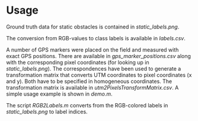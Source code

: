 # Usage
Ground truth data for static obstacles is contained in *static_labels.png*.

The conversion from RGB-values to class labels is available in *labels.csv*.

A number of GPS markers were placed on the field and measured with exact GPS positions.
There are available in *gps_marker_positions.csv* along with the corresponding pixel coordinates (for looking up in *static_labels.png*).
The correspondences have been used to generate a transformation matrix that converts UTM coordinates to pixel coordinates (x and y). Both have to be specified in homogeneous coordinates.
The transformation matrix is available in *utm2PixelsTransformMatrix.csv*. A simple usage example is shown in *demo.m*.

The script *RGB2Labels.m* converts from the RGB-colored labels in *static_labels.png* to label indices.
